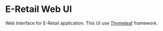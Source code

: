 # E-Retail Web UI
Web Interface for E-Retail application. This UI use [Thymeleaf](https://www.thymeleaf.org/) framework.
